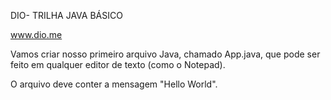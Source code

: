 DIO- TRILHA JAVA BÁSICO

www.dio.me

Vamos criar nosso primeiro arquivo Java, chamado App.java, que pode ser feito em qualquer editor de texto (como o Notepad).

O arquivo deve conter a mensagem "Hello World".
